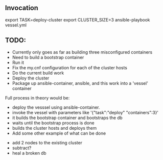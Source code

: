 ## Invocation

export TASK=deploy-cluster
export CLUSTER_SIZE=3
ansible-playbook vessel.yml

## TODO:
* Currently only goes as far as building three misconfigured containers
* Need to build a bootstrap container
* Run it
* Fix the my.cnf configuration for each of the cluster hosts
* Do the current build work
* Deploy the cluster
* Package up ansible-container, ansible, and this work into a 'vessel' container


Full process in theory would be:
* deploy the vesssel using ansible-container.
* invoke the vessel with parameters like '{"task":"deploy" "containers":3}'
* it builds the bootstrap container and bootstraps the db
* waits until the bootstrap process is done
* builds the cluster hosts and deploys them
* Add some other example of what can be done
 - add 2 nodes to the existing cluster
 -  subtract?
 - heal a broken db
